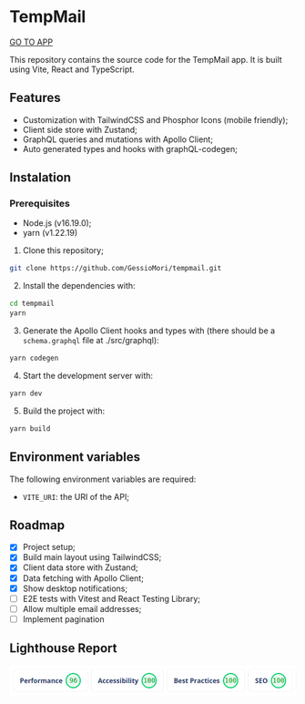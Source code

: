 # TempMail

[GO TO APP](https://tempmail.gm5.tech/)

This repository contains the source code for the TempMail app. It is built using Vite, React and TypeScript.

## Features

- Customization with TailwindCSS and Phosphor Icons (mobile friendly);
- Client side store with Zustand;
- GraphQL queries and mutations with Apollo Client;
- Auto generated types and hooks with graphQL-codegen;

## Instalation

### Prerequisites

- Node.js (v16.19.0);
- yarn (v1.22.19)

1. Clone this repository;

```bash
git clone https://github.com/GessioMori/tempmail.git
```

2. Install the dependencies with:

```bash
cd tempmail
yarn
```

3. Generate the Apollo Client hooks and types with (there should be a `schema.graphql` file at ./src/graphql):

```bash
yarn codegen
```

4. Start the development server with:

```bash
yarn dev
```

5. Build the project with:

```bash
yarn build
```

## Environment variables

The following environment variables are required:

- `VITE_URI`: the URI of the API;

## Roadmap

- [x] Project setup;
- [x] Build main layout using TailwindCSS;
- [x] Client data store with Zustand;
- [x] Data fetching with Apollo Client;
- [x] Show desktop notifications;
- [ ] E2E tests with Vitest and React Testing Library;
- [ ] Allow multiple email addresses;
- [ ] Implement pagination

## Lighthouse Report

![Lighthouse report](./images/lighthouse.png)
